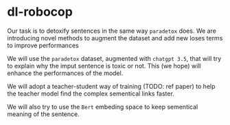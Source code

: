 # dl-robocop

Our task is to detoxify sentences in the same way `paradetox` does.
We are introducing novel methods to augment the dataset and add new loses terms to improve performances

We will use the `paradetox` dataset, augmented with `chatgpt 3.5`, that will try to explain why the imput sentence is toxic or not. This (we hope) will enhance the performances of the model.

We will adopt a teacher-student way of training (TODO: ref paper) to help the teacher model find the complex sementical links faster.

We will also try to use the `Bert` embeding space to keep sementical meaning of the sentence.